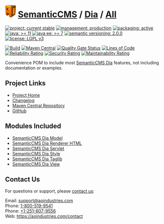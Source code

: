 # [<img src="ao-logo.png" alt="AO Logo" width="35" height="40">](https://github.com/aoindustries) [SemanticCMS](https://github.com/aoindustries/semanticcms) / [Dia](https://github.com/aoindustries/semanticcms-dia) / [All](https://github.com/aoindustries/semanticcms-dia-all)

[![project: current stable](https://semanticcms.com/ao-badges/project-current-stable.svg)](https://aoindustries.com/life-cycle#project-current-stable)
[![management: production](https://semanticcms.com/ao-badges/management-production.svg)](https://aoindustries.com/life-cycle#management-production)
[![packaging: active](https://semanticcms.com/ao-badges/packaging-active.svg)](https://aoindustries.com/life-cycle#packaging-active)  
[![java: &gt;= 11](https://semanticcms.com/ao-badges/java-11.svg)](https://docs.oracle.com/en/java/javase/11/docs/api/)
[![java ee: &gt;= 7](https://semanticcms.com/ao-badges/javaee-7.svg)](https://docs.oracle.com/javaee/7/api/)
[![semantic versioning: 2.0.0](https://semanticcms.com/ao-badges/semver-2.0.0.svg)](http://semver.org/spec/v2.0.0.html)
[![license: LGPL v3](https://semanticcms.com/ao-badges/license-lgpl-3.0.svg)](https://www.gnu.org/licenses/lgpl-3.0)

[![Build](https://github.com/aoindustries/semanticcms-dia-all/workflows/Build/badge.svg?branch=master)](https://github.com/aoindustries/semanticcms-dia-all/actions?query=workflow%3ABuild)
[![Maven Central](https://maven-badges.herokuapp.com/maven-central/com.semanticcms/semanticcms-dia-all/badge.svg)](https://maven-badges.herokuapp.com/maven-central/com.semanticcms/semanticcms-dia-all)
[![Quality Gate Status](https://sonarcloud.io/api/project_badges/measure?branch=master&project=com.semanticcms%3Asemanticcms-dia-all&metric=alert_status)](https://sonarcloud.io/dashboard?branch=master&id=com.semanticcms%3Asemanticcms-dia-all)
[![Lines of Code](https://sonarcloud.io/api/project_badges/measure?branch=master&project=com.semanticcms%3Asemanticcms-dia-all&metric=ncloc)](https://sonarcloud.io/component_measures?branch=master&id=com.semanticcms%3Asemanticcms-dia-all&metric=ncloc)  
[![Reliability Rating](https://sonarcloud.io/api/project_badges/measure?branch=master&project=com.semanticcms%3Asemanticcms-dia-all&metric=reliability_rating)](https://sonarcloud.io/component_measures?branch=master&id=com.semanticcms%3Asemanticcms-dia-all&metric=Reliability)
[![Security Rating](https://sonarcloud.io/api/project_badges/measure?branch=master&project=com.semanticcms%3Asemanticcms-dia-all&metric=security_rating)](https://sonarcloud.io/component_measures?branch=master&id=com.semanticcms%3Asemanticcms-dia-all&metric=Security)
[![Maintainability Rating](https://sonarcloud.io/api/project_badges/measure?branch=master&project=com.semanticcms%3Asemanticcms-dia-all&metric=sqale_rating)](https://sonarcloud.io/component_measures?branch=master&id=com.semanticcms%3Asemanticcms-dia-all&metric=Maintainability)

Convenience POM to include most [SemanticCMS Dia](https://github.com/aoindustries/semanticcms-dia) features, not including documentation or examples.

## Project Links
* [Project Home](https://semanticcms.com/dia/all/)
* [Changelog](https://semanticcms.com/dia/all/changelog)
* [Maven Central Repository](https://search.maven.org/artifact/com.semanticcms/semanticcms-dia-all)
* [GitHub](https://github.com/aoindustries/semanticcms-dia-all)

## Modules Included
* [SemanticCMS Dia Model](https://github.com/aoindustries/semanticcms-dia-model)
* [SemanticCMS Dia Renderer HTML](https://github.com/aoindustries/semanticcms-dia-renderer-html)
* [SemanticCMS Dia Servlet](https://github.com/aoindustries/semanticcms-dia-servlet)
* [SemanticCMS Dia Style](https://github.com/aoindustries/semanticcms-dia-style)
* [SemanticCMS Dia Taglib](https://github.com/aoindustries/semanticcms-dia-taglib)
* [SemanticCMS Dia View](https://github.com/aoindustries/semanticcms-dia-view)

## Contact Us
For questions or support, please [contact us](https://aoindustries.com/contact):

Email: [support@aoindustries.com](mailto:support@aoindustries.com)  
Phone: [1-800-519-9541](tel:1-800-519-9541)  
Phone: [+1-251-607-9556](tel:+1-251-607-9556)  
Web: https://aoindustries.com/contact
